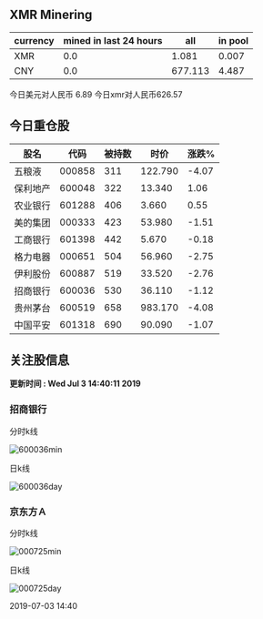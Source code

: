 ## XMR Minering

|currency|mined in last 24 hours|all|in pool|
|---|---|---|---|
|XMR|0.0|1.081|0.007|
|CNY|0.0|677.113|4.487|

今日美元对人民币 6.89	今日xmr对人民币626.57


## 今日重仓股 

|股名|代码|被持数|时价|涨跌%|
|---|---|---|---|---|
|五粮液|000858|311|122.790|-4.07|
|保利地产|600048|322|13.340|1.06|
|农业银行|601288|406|3.660|0.55|
|美的集团|000333|423|53.980|-1.51|
|工商银行|601398|442|5.670|-0.18|
|格力电器|000651|504|56.960|-2.75|
|伊利股份|600887|519|33.520|-2.76|
|招商银行|600036|530|36.110|-1.12|
|贵州茅台|600519|658|983.170|-4.08|
|中国平安|601318|690|90.090|-1.07|

## 关注股信息
**更新时间 : Wed Jul  3 14:40:11 2019**
### 招商银行 
分时k线

![600036min](http://image.sinajs.cn/newchart/min/n/sh600036.gif)

日k线

![600036day](http://image.sinajs.cn/newchart/daily/n/sh600036.gif)

### 京东方Ａ 
分时k线

![000725min](http://image.sinajs.cn/newchart/min/n/sz000725.gif)

日k线

![000725day](http://image.sinajs.cn/newchart/daily/n/sz000725.gif)

2019-07-03 14:40